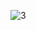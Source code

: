![3](https://user-images.githubusercontent.com/67450169/192150621-efa0cbf1-111c-4622-a667-6c4fe0e366bd.png)

